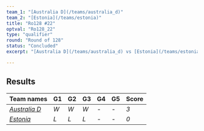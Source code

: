 ```yaml
---
team_1: "[Australia D](/teams/australia_d)"
team_2: "[Estonia](/teams/estonia)"
title: "Ro128 #22"
optval: "Ro128_22"
type: "qualifier"
round: "Round of 128"
status: "Concluded"
excerpt: "[Australia D](/teams/australia_d) vs [Estonia](/teams/estonia)"

---
```

## Results

| Team names | G1 | G2 | G3 | G4 | G5 | Score |
| -- | -- | -- | -- | -- | -- | -- |
| *[Australia D](/teams/australia_d)* | *W* | *W* | *W* | *-* | *-* | *3* |
| *[Estonia](/teams/estonia)* | *L* | *L* | *L* | *-* | *-* | *0* |
